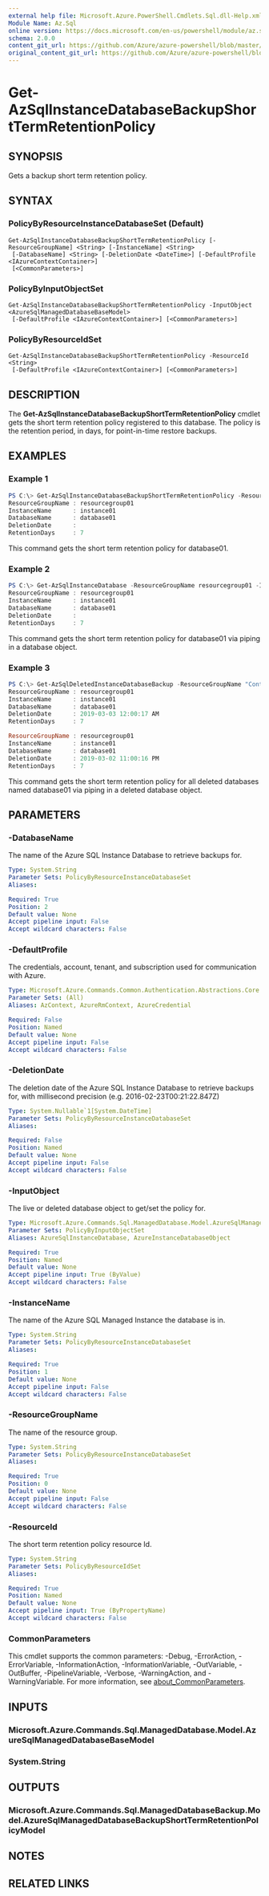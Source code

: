 ```yaml
---
external help file: Microsoft.Azure.PowerShell.Cmdlets.Sql.dll-Help.xml
Module Name: Az.Sql
online version: https://docs.microsoft.com/en-us/powershell/module/az.sql/get-azsqlinstancedatabasebackupshorttermretentionpolicy
schema: 2.0.0
content_git_url: https://github.com/Azure/azure-powershell/blob/master/src/Sql/Sql/help/Get-AzSqlInstanceDatabaseBackupShortTermRetentionPolicy.md
original_content_git_url: https://github.com/Azure/azure-powershell/blob/master/src/Sql/Sql/help/Get-AzSqlInstanceDatabaseBackupShortTermRetentionPolicy.md
---
```


# Get-AzSqlInstanceDatabaseBackupShortTermRetentionPolicy

## SYNOPSIS
Gets a backup short term retention policy.

## SYNTAX

### PolicyByResourceInstanceDatabaseSet (Default)
```
Get-AzSqlInstanceDatabaseBackupShortTermRetentionPolicy [-ResourceGroupName] <String> [-InstanceName] <String>
 [-DatabaseName] <String> [-DeletionDate <DateTime>] [-DefaultProfile <IAzureContextContainer>]
 [<CommonParameters>]
```

### PolicyByInputObjectSet
```
Get-AzSqlInstanceDatabaseBackupShortTermRetentionPolicy -InputObject <AzureSqlManagedDatabaseBaseModel>
 [-DefaultProfile <IAzureContextContainer>] [<CommonParameters>]
```

### PolicyByResourceIdSet
```
Get-AzSqlInstanceDatabaseBackupShortTermRetentionPolicy -ResourceId <String>
 [-DefaultProfile <IAzureContextContainer>] [<CommonParameters>]
```

## DESCRIPTION
The **Get-AzSqlInstanceDatabaseBackupShortTermRetentionPolicy** cmdlet gets the short term retention policy registered to this database.
The policy is the retention period, in days, for point-in-time restore backups.

## EXAMPLES

### Example 1
```powershell
PS C:\> Get-AzSqlInstanceDatabaseBackupShortTermRetentionPolicy -ResourceGroupName resourcegroup01 -InstanceName instance01 -DatabaseName database01
ResourceGroupName : resourcegroup01
InstanceName      : instance01
DatabaseName      : database01
DeletionDate      :
RetentionDays     : 7
```

This command gets the short term retention policy for database01.

### Example 2
```powershell
PS C:\> Get-AzSqlInstanceDatabase -ResourceGroupName resourcegroup01 -InstanceName instance01 -DatabaseName database01 | Get-AzSqlInstanceDatabaseBackupShortTermRetentionPolicy
ResourceGroupName : resourcegroup01
InstanceName      : instance01
DatabaseName      : database01
DeletionDate      :
RetentionDays     : 7
```

This command gets the short term retention policy for database01 via piping in a database object.

### Example 3
```powershell
PS C:\> Get-AzSqlDeletedInstanceDatabaseBackup -ResourceGroupName "ContosoResourceGroup" -InstanceName "ContosoServer" -DatabaseName "DB1" | Get-AzSqlInstanceDatabaseBackupShortTermRetentionPolicy
ResourceGroupName : resourcegroup01
InstanceName      : instance01
DatabaseName      : database01
DeletionDate      : 2019-03-03 12:00:17 AM
RetentionDays     : 7

ResourceGroupName : resourcegroup01
InstanceName      : instance01
DatabaseName      : database01
DeletionDate      : 2019-03-02 11:00:16 PM
RetentionDays     : 7
```

This command gets the short term retention policy for all deleted databases named database01 via piping in a deleted database object.

## PARAMETERS

### -DatabaseName
The name of the Azure SQL Instance Database to retrieve backups for.

```yaml
Type: System.String
Parameter Sets: PolicyByResourceInstanceDatabaseSet
Aliases:

Required: True
Position: 2
Default value: None
Accept pipeline input: False
Accept wildcard characters: False
```

### -DefaultProfile
The credentials, account, tenant, and subscription used for communication with Azure.

```yaml
Type: Microsoft.Azure.Commands.Common.Authentication.Abstractions.Core.IAzureContextContainer
Parameter Sets: (All)
Aliases: AzContext, AzureRmContext, AzureCredential

Required: False
Position: Named
Default value: None
Accept pipeline input: False
Accept wildcard characters: False
```

### -DeletionDate
The deletion date of the Azure SQL Instance Database to retrieve backups for, with millisecond precision (e.g.
2016-02-23T00:21:22.847Z)

```yaml
Type: System.Nullable`1[System.DateTime]
Parameter Sets: PolicyByResourceInstanceDatabaseSet
Aliases:

Required: False
Position: Named
Default value: None
Accept pipeline input: False
Accept wildcard characters: False
```

### -InputObject
The live or deleted database object to get/set the policy for.

```yaml
Type: Microsoft.Azure.Commands.Sql.ManagedDatabase.Model.AzureSqlManagedDatabaseBaseModel
Parameter Sets: PolicyByInputObjectSet
Aliases: AzureSqlInstanceDatabase, AzureInstanceDatabaseObject

Required: True
Position: Named
Default value: None
Accept pipeline input: True (ByValue)
Accept wildcard characters: False
```

### -InstanceName
The name of the Azure SQL Managed Instance the database is in.

```yaml
Type: System.String
Parameter Sets: PolicyByResourceInstanceDatabaseSet
Aliases:

Required: True
Position: 1
Default value: None
Accept pipeline input: False
Accept wildcard characters: False
```

### -ResourceGroupName
The name of the resource group.

```yaml
Type: System.String
Parameter Sets: PolicyByResourceInstanceDatabaseSet
Aliases:

Required: True
Position: 0
Default value: None
Accept pipeline input: False
Accept wildcard characters: False
```

### -ResourceId
The short term retention policy resource Id.

```yaml
Type: System.String
Parameter Sets: PolicyByResourceIdSet
Aliases:

Required: True
Position: Named
Default value: None
Accept pipeline input: True (ByPropertyName)
Accept wildcard characters: False
```

### CommonParameters
This cmdlet supports the common parameters: -Debug, -ErrorAction, -ErrorVariable, -InformationAction, -InformationVariable, -OutVariable, -OutBuffer, -PipelineVariable, -Verbose, -WarningAction, and -WarningVariable. For more information, see [about_CommonParameters](http://go.microsoft.com/fwlink/?LinkID=113216).

## INPUTS

### Microsoft.Azure.Commands.Sql.ManagedDatabase.Model.AzureSqlManagedDatabaseBaseModel

### System.String

## OUTPUTS

### Microsoft.Azure.Commands.Sql.ManagedDatabaseBackup.Model.AzureSqlManagedDatabaseBackupShortTermRetentionPolicyModel

## NOTES

## RELATED LINKS
